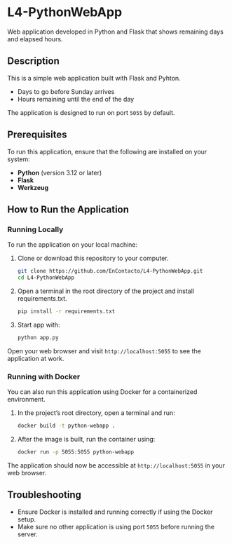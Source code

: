 # L4-PythonWebApp
Web application developed in Python and Flask that shows remaining days and elapsed hours.

## Description
This is a simple web application built with Flask and Pyhton. 
  - Days to go before Sunday arrives
  - Hours remaining until the end of the day 

The application is designed to run on port `5055` by default.

## Prerequisites
To run this application, ensure that the following are installed on your system:
- **Python** (version 3.12 or later)
- **Flask**
- **Werkzeug**

## How to Run the Application

### Running Locally
To run the application on your local machine:
1. Clone or download this repository to your computer.
   ```bash
   git clone https://github.com/EnContacto/L4-PythonWebApp.git
   cd L4-PythonWebApp
2. Open a terminal in the root directory of the project and install requirements.txt.
   ```bash
   pip install -r requirements.txt
3. Start app with:
   ```bash
   python app.py
Open your web browser and visit `http://localhost:5055` to see the application at work.
 
### Running with Docker
You can also run this application using Docker for a containerized environment.
1. In the project’s root directory, open a terminal and run:
   ```bash
   docker build -t python-webapp .

2. After the image is built, run the container using:
   ```bash
   docker run -p 5055:5055 python-webapp
The application should now be accessible at `http://localhost:5055` in your web browser.

## Troubleshooting
  - Ensure Docker is installed and running correctly if using the Docker setup.
  - Make sure no other application is using port `5055` before running the server.

